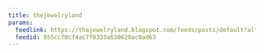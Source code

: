 ```yaml
---
title: thejewelryland
params:
  feedlink: https://thejewelryland.blogspot.com/feeds/posts/default?alt=rss
  feedid: 955ccf0cf4ac7f8333a630620ac0ad63
---
```

